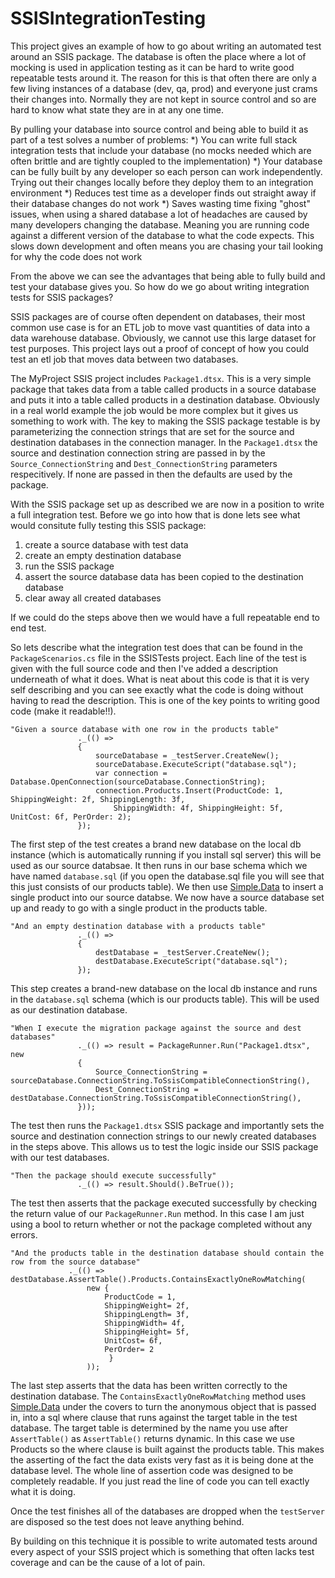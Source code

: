 # SSISIntegrationTesting

This project gives an example of how to go about writing an automated test around an SSIS package.  The database is often the place where a lot of mocking is used in application testing as it can be hard to write good repeatable tests around it.  The reason for this is that often there are only a few living instances of a database (dev, qa, prod) and everyone just crams their changes into.  Normally they are not kept in source control and so are hard to know what state they are in at any one time.  

By pulling your database into source control and being able to build it as part of a test solves a number of problems:
  *) You can write full stack integration tests that include your database (no mocks needed which are often brittle and are tightly coupled to the implementation)
  *) Your database can be fully built by any developer so each person can work independently.  Trying out their changes locally before they deploy them to an integration environment
  *) Reduces test time as a developer finds out straight away if their database changes do not work
  *) Saves wasting time fixing "ghost" issues, when using a shared database a lot of headaches are caused by many developers changing the database.  Meaning you are running code against a different version of the database to what the code expects.  This slows down development and often means you are chasing your tail looking for why the code does not work
  
  From the above we can see the advantages that being able to fully build and test your database gives you.  So how do we go about writing integration tests for SSIS packages?
  
  SSIS packages are of course often dependent on databases, their most common use case is for an ETL job to move vast quantities of data into a data warehouse database.  Obviously, we cannot use this large dataset for test purposes.  This project lays out a proof of concept of how you could test an etl job that moves data between two databases.
  
  The MyProject SSIS project includes `Package1.dtsx`.  This is a very simple package that takes data from a table called products in a source database and puts it into a table called products in a destination database.  Obviously in a real world example the job would be more complex but it gives us something to work with.  The key to making the SSIS package testable is by parameterizing the connection strings that are set for the source and destination databases in the connection manager.  In the `Package1.dtsx` the source and destination connection string are passed in by the `Source_ConnectionString` and `Dest_ConnectionString` parameters respecitively.  If none are passed in then the defaults are used by the package.
  
  With the SSIS package set up as described we are now in a position to write a full integration test.  Before we go into how that is done lets see what would consitute fully testing this SSIS package:
  1. create a source database with test data
  2. create an empty destination database
  3. run the SSIS package
  4. assert the source database data has been copied to the destination database
  5. clear away all created databases
     
    
 If we could do the steps above then we would have a full repeatable end to end test.  
 
 So lets describe what the integration test does that can be found in the `PackageScenarios.cs` file in the SSISTests project.  Each line of the test is given with the full source code and then I've added a description underneath of what it does.  What is neat about this code is that it is very self describing and you can see exactly what the code is doing without having to read the description.  This is one of the key points to writing good code (make it readable!!).
 
 ```
 "Given a source database with one row in the products table"
                ._(() =>
                {
                    sourceDatabase = _testServer.CreateNew();
                    sourceDatabase.ExecuteScript("database.sql");
                    var connection = Database.OpenConnection(sourceDatabase.ConnectionString);
                    connection.Products.Insert(ProductCode: 1, ShippingWeight: 2f, ShippingLength: 3f,
                        ShippingWidth: 4f, ShippingHeight: 5f, UnitCost: 6f, PerOrder: 2);
                });
 ```
 
 The first step of the test creates a brand new database on the local db instance (which is automatically running if you install sql server) this will be used as our source databsae.  It then runs in our base schema which we have named `database.sql` (if you open the database.sql file you will see that this just consists of our products table).  We then use [Simple.Data](http://simplefx.org/simpledata/docs/) to insert a single product into our source databse.  We now have a source database set up and ready to go with a single product in the products table.
 
 ```
 "And an empty destination database with a products table"
                ._(() =>
                {
                    destDatabase = _testServer.CreateNew();
                    destDatabase.ExecuteScript("database.sql");
                });
 ```
 This step creates a brand-new database on the local db instance and runs in the `database.sql` schema (which is our products table).  This will be used as our destination database.
 
 
 ```
 "When I execute the migration package against the source and dest databases"
                ._(() => result = PackageRunner.Run("Package1.dtsx", new
                {
                    Source_ConnectionString = sourceDatabase.ConnectionString.ToSsisCompatibleConnectionString(),
                    Dest_ConnectionString = destDatabase.ConnectionString.ToSsisCompatibleConnectionString(),                    
                }));
 ```
 The test then runs the `Package1.dtsx` SSIS package and importantly sets the source and destination connection strings to our newly created databases in the steps above.  This allows us to test the logic inside our SSIS package with our test databases.
 
 ```
 "Then the package should execute successfully"
                ._(() => result.Should().BeTrue());
 ```
 The test then asserts that the package executed successfully by checking the return value of our `PackageRunner.Run` method.  In this case I am just using a bool to return whether or not the package completed without any errors. 
 
 
  ```
 "And the products table in the destination database should contain the row from the source database"
               ._(() => destDatabase.AssertTable().Products.ContainsExactlyOneRowMatching(
                   new {
                       ProductCode = 1,
                       ShippingWeight= 2f,
                       ShippingLength= 3f,
                       ShippingWidth= 4f,
                       ShippingHeight= 5f,
                       UnitCost= 6f,
                       PerOrder= 2
                        }
                   ));
 ```
 The last step asserts that the data has been written correctly to the destination database.  The `ContainsExactlyOneRowMatching` method uses [Simple.Data](http://simplefx.org/simpledata/docs/) under the covers to turn the anonymous object that is passed in, into a sql where clause that runs against the target table in the test database.  The target table is determined by the name you use after `AssertTable()` as `AssertTable()` returns dynamic.  In this case we use Products so the where clause is built against the products table.  This makes the asserting of the fact the data exists very fast as it is being done at the database level.  The whole line of assertion code was designed to be completely readable.  If you just read the line of code you can tell exactly what it is doing.
 
 Once the test finishes all of the databases are dropped when the `testServer` are disposed so the test does not leave anything behind.
 
 By building on this technique it is possible to write automated tests around every aspect of your SSIS project which is something that often lacks test coverage and can be the cause of a lot of pain.
